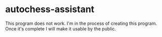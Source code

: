 # autochess-assistant

This program does not work. I'm in the process of creating this program. Once it's complete I will make it usable by the public.
